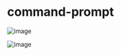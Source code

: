 # command-prompt

![image](https://user-images.githubusercontent.com/1501327/153741245-8efd3769-a8a7-4e1e-91f1-164e8d84d29c.png)

![image](https://user-images.githubusercontent.com/1501327/153741597-d8407498-5d4f-421e-9f44-a19543bfd835.png)
